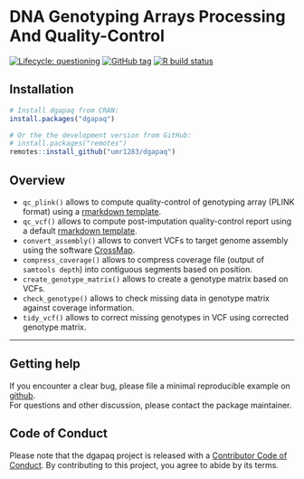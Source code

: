 
<!-- README.md is generated from README.Rmd. Please edit that file -->

# DNA Genotyping Arrays Processing And Quality-Control

<!-- badges: start -->

[![Lifecycle:
questioning](https://img.shields.io/badge/lifecycle-questioning-orange.svg)]()
[![GitHub
tag](https://img.shields.io/github/tag/umr1283/dgapaq.svg?label=latest%20tag&include_prereleases)](https://github.com/umr1283/dgapaq)
[![R build
status](https://github.com/umr1283/dgapaq/workflows/R-CMD-check/badge.svg)](https://github.com/umr1283/dgapaq/actions)
<!-- badges: end -->

## Installation

``` r
# Install dgapaq from CRAN:
install.packages("dgapaq")

# Or the the development version from GitHub:
# install.packages("remotes")
remotes::install_github("umr1283/dgapaq")
```

## Overview

  - `qc_plink()` allows to compute quality-control of genotyping array
    (PLINK format) using a [rmarkdown
    template](inst/rmarkdown/templates/qc_plink/skeleton/skeleton.Rmd).
  - `qc_vcf()` allows to compute post-imputation quality-control report
    using a default [rmarkdown
    template](inst/rmarkdown/templates/qc_vcf/skeleton/skeleton.Rmd).
  - `convert_assembly()` allows to convert VCFs to target genome
    assembly using the software
    [CrossMap](https://crossmap.readthedocs.io/en/latest/).
  - `compress_coverage()` allows to compress coverage file (output of
    `samtools depth`) into contiguous segments based on position.
  - `create_genotype_matrix()` allows to create a genotype matrix based
    on VCFs.
  - `check_genotype()` allows to check missing data in genotype matrix
    against coverage information.
  - `tidy_vcf()` allows to correct missing genotypes in VCF using
    corrected genotype matrix.

-----

## Getting help

If you encounter a clear bug, please file a minimal reproducible example
on [github](https://github.com/umr1283/dgapaq/issues).  
For questions and other discussion, please contact the package
maintainer.

## Code of Conduct

Please note that the dgapaq project is released with a [Contributor Code
of
Conduct](https://contributor-covenant.org/version/2/0/CODE_OF_CONDUCT.html).
By contributing to this project, you agree to abide by its terms.
